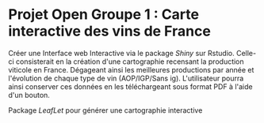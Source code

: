 # Projet Open Groupe 1 : **Carte interactive des vins de France**

Créer une Interface web Interactive via le package *Shiny* sur Rstudio. Celle-ci consisterait en la création d'une cartographie recensant la production viticole en France. Dégageant ainsi les meilleures productions par année et l'évolution de chaque type de vin (AOP/IGP/Sans ig). L'utilisateur pourra ainsi conserver ces données en les téléchargeant sous format PDF à l'aide d'un bouton.

Package *LeafLet* pour générer une cartographie interactive
